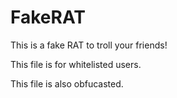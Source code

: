 # FakeRAT
This is a fake RAT to troll your friends!

This file is for whitelisted users.

This file is also obfucasted.

